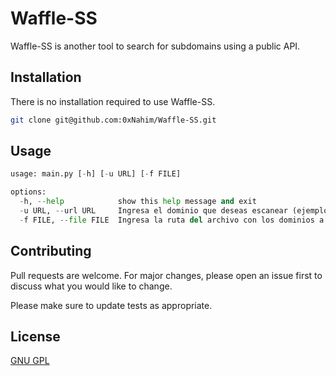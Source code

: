 # Waffle-SS

Waffle-SS is another tool to search for subdomains using a public API.

## Installation

There is no installation required to use Waffle-SS.

```bash
git clone git@github.com:0xNahim/Waffle-SS.git 
```

## Usage

```python
usage: main.py [-h] [-u URL] [-f FILE]

options:
  -h, --help            show this help message and exit
  -u URL, --url URL     Ingresa el dominio que deseas escanear (ejemplo.com)
  -f FILE, --file FILE  Ingresa la ruta del archivo con los dominios a escanear
```

## Contributing

Pull requests are welcome. For major changes, please open an issue first
to discuss what you would like to change.

Please make sure to update tests as appropriate.

## License

[GNU GPL](https://www.gnu.org/licenses/licenses.es.html/)
